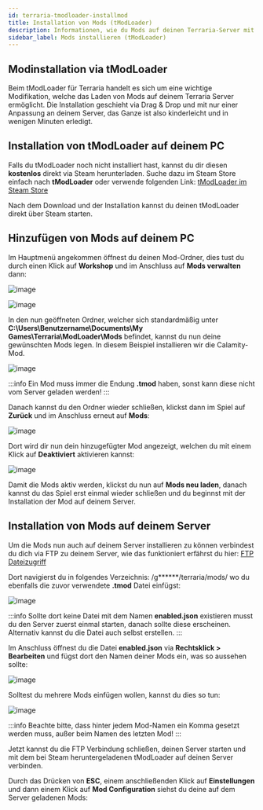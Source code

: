 ```yaml
---
id: terraria-tmodloader-installmod
title: Installation von Mods (tModLoader)
description: Informationen, wie du Mods auf deinen Terraria-Server mit tModLoader installieren kannst - ZAP-Hosting.com Dokumentation
sidebar_label: Mods installieren (tModLoader)
---
```



## Modinstallation via tModLoader

Beim tModLoader für Terraria handelt es sich um eine wichtige Modifikation, welche das Laden von Mods auf deinem Terraria Server ermöglicht. 
Die Installation geschieht via Drag & Drop und mit nur einer Anpassung an deinem Server, das Ganze ist also kinderleicht und in wenigen Minuten erledigt. 


## Installation von tModLoader auf deinem PC

Falls du tModLoader noch nicht installiert hast, kannst du dir diesen **kostenlos** direkt via Steam herunterladen.
Suche dazu im Steam Store einfach nach **tModLoader** oder verwende folgenden Link: [tModLoader im Steam Store](https://store.steampowered.com/app/1281930/tModLoader/)

Nach dem Download und der Installation kannst du deinen tModLoader direkt über Steam starten.


## Hinzufügen von Mods auf deinem PC

Im Hauptmenü angekommen öffnest du deinen Mod-Ordner, dies tust du durch einen Klick auf **Workshop** und im Anschluss auf **Mods verwalten** dann:

![image](https://user-images.githubusercontent.com/26007280/189974782-6b669299-887f-4bb8-acb6-98e8b7976ac6.png)

![image](https://user-images.githubusercontent.com/26007280/189974811-244adf07-ea64-4fb2-ac44-5dd3e2927020.png)

In den nun geöffneten Ordner, welcher sich standardmäßig unter **C:\Users\Benutzername\Documents\My Games\Terraria\ModLoader\Mods** befindet, kannst du nun deine gewünschten Mods legen.
In diesem Beispiel installieren wir die Calamity-Mod.

![image](https://user-images.githubusercontent.com/26007280/189974838-c5b4f3de-29d0-4497-b066-0d94ae7d868f.png)

:::info
Ein Mod muss immer die Endung **.tmod** haben, sonst kann diese nicht vom Server geladen werden! 
:::


Danach kannst du den Ordner wieder schließen, klickst dann im Spiel auf **Zurück** und im Anschluss erneut auf **Mods**: 

![image](https://user-images.githubusercontent.com/26007280/189974856-20bc40c8-cc29-4c78-bd25-59ca78a48625.png)

Dort wird dir nun dein hinzugefügter Mod angezeigt, welchen du mit einem Klick auf **Deaktiviert** aktivieren kannst: 

![image](https://user-images.githubusercontent.com/26007280/189974874-1d63f182-70eb-4e14-8795-7fb0e510fe62.png)

Damit die Mods aktiv werden, klickst du nun auf **Mods neu laden**, danach kannst du das Spiel erst einmal wieder schließen und du beginnst mit der Installation der Mod auf deinem Server.


## Installation von Mods auf deinem Server

Um die Mods nun auch auf deinem Server installieren zu können verbindest du dich via FTP zu deinem Server, wie das funktioniert erfährst du hier: [FTP Dateizugriff](https://zap-hosting.com/guides/docs/de/gameserver_ftpaccess/)

Dort navigierst du in folgendes Verzeichnis: /g******/terraria/mods/ wo du ebenfalls die zuvor verwendete **.tmod** Datei einfügst:

![image](https://user-images.githubusercontent.com/26007280/189974897-5721d422-b608-451e-ab3f-b35de3fa9caf.png)

:::info
Sollte dort keine Datei mit dem Namen **enabled.json** existieren musst du den Server zuerst einmal starten, danach sollte diese erscheinen. Alternativ kannst du die Datei auch selbst erstellen.
:::


Im Anschluss öffnest du die Datei **enabled.json** via **Rechtsklick > Bearbeiten** und fügst dort den Namen deiner Mods ein, was so aussehen sollte: 

![image](https://user-images.githubusercontent.com/26007280/189974918-9fb18b3e-41cf-459a-9f0b-2313ebed6f7a.png)

Solltest du mehrere Mods einfügen wollen, kannst du dies so tun: 

![image](https://user-images.githubusercontent.com/26007280/189974942-5006a4b7-fe10-4fe8-9d83-db74a6fc2011.png)

:::info
Beachte bitte, dass hinter jedem Mod-Namen ein Komma gesetzt werden muss, außer beim Namen des letzten Mod!
:::

Jetzt kannst du die FTP Verbindung schließen, deinen Server starten und mit dem bei Steam heruntergeladenen tModLoader auf deinen Server verbinden. 

Durch das Drücken von **ESC**, einem anschließenden Klick auf **Einstellungen** und dann einem Klick auf **Mod Configuration** siehst du deine auf dem Server geladenen Mods:
